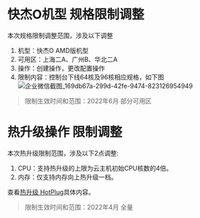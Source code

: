 # 快杰O机型 规格限制调整
本次规格限制调整范围，涉及以下调整
  1. 机型：快杰O AMD版机型
  2. 可用区：上海二A、广州B、华北二A
  3. 操作：创建操作，更改配置操作
  4. 限制内容：控制台下线64核及96核相应规格，如下图
 ![企业微信截图_169db67a-299d-42fe-9474-823126954949](https://user-images.githubusercontent.com/91523214/191439382-dc2cddcd-1824-4822-92ac-86539b9008e7.png)


> 限制生效时间和范围：2022年6月 部分可用区

# 热升级操作 限制调整

本次热升级限制范围，涉及以下2点调整:
  1. CPU：支持热升级的上限为云主机初始CPU核数的4倍。
  2. 内存：仅支持内存向上热升级一档。

查看[热升级 HotPlug](/uhost/introduction/feature/HotPlugFeature.md)具体内容。

> 限制生效时间和范围：2022年4月 全量
